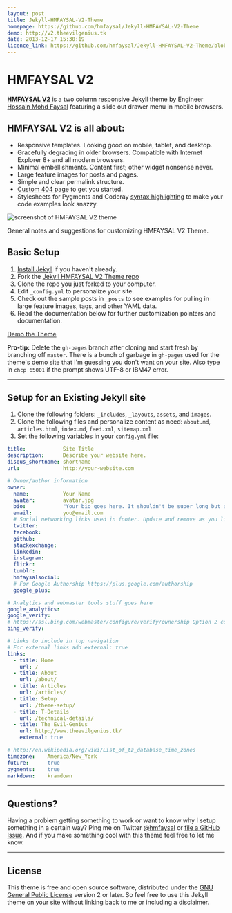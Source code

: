 ```yaml
---
layout: post
title: Jekyll-HMFAYSAL-V2-Theme
homepage: https://github.com/hmfaysal/Jekyll-HMFAYSAL-V2-Theme
demo: http://v2.theevilgenius.tk
date: 2013-12-17 15:30:19
licence_link: https://github.com/hmfaysal/Jekyll-HMFAYSAL-V2-Theme/blob/master/LICENSE
---
```

# HMFAYSAL V2

**[HMFAYSAL V2](http://v2.theevilgenius.tk)** is a two column responsive Jekyll theme by Engineer [Hossain Mohd Faysal](http://hmfaysal.tk) featuring a slide out drawer menu in mobile browsers.

## HMFAYSAL V2 is all about:

* Responsive templates. Looking good on mobile, tablet, and desktop.
* Gracefully degrading in older browsers. Compatible with Internet Explorer 8+ and all modern browsers. 
* Minimal embellishments. Content first; other widget nonsense never.
* Large feature images for posts and pages.
* Simple and clear permalink structure.
* [Custom 404 page](http://v2.theevilgenius.tk/404.html) to get you started.
* Stylesheets for Pygments and Coderay [syntax highlighting](http://v2.theevilgenius.tk/articles/code-highlighting-post/) to make your code examples look snazzy.

![screenshot of HMFAYSAL V2 theme](http://v2.theevilgenius.tk/images/Jekyll-HMFAYSAL-Theme.jpg)

General notes and suggestions for customizing HMFAYSAL V2 Theme.

## Basic Setup

1. [Install Jekyll](http://jekyllrb.com) if you haven't already.
2. Fork the [Jekyll HMFAYSAL V2 Theme repo](http://github.com/hmfaysal/Jekyll-HMFAYSAL-V2-Theme/)
3. Clone the repo you just forked to your computer.
4. Edit `_config.yml` to personalize your site.
5. Check out the sample posts in `_posts` to see examples for pulling in large feature images, tags, and other YAML data.
6. Read the documentation below for further customization pointers and documentation.

[Demo the Theme](http://v2.theevilgenius.tk)

**Pro-tip:** Delete the `gh-pages` branch after cloning and start fresh by branching off `master`. There is a bunch of garbage in `gh-pages` used for the theme's demo site that I'm guessing you don't want on your site. Also type in `chcp 65001` if the prompt shows UTF-8 or IBM47 error.

---

## Setup for an Existing Jekyll site

1. Clone the following folders: `_includes`, `_layouts`, `assets`, and `images`.
2. Clone the following files and personalize content as need: `about.md`, `articles.html`, `index.md`, `feed.xml`, `sitemap.xml`
3. Set the following variables in your `config.yml` file:

``` yaml
title:            Site Title
description:      Describe your website here.
disqus_shortname: shortname
url:              http://your-website.com

# Owner/author information
owner:
  name:           Your Name
  avatar:         avatar.jpg
  bio:            "Your bio goes here. It shouldn't be super long but a good two sentences or two should suffice."
  email:          you@email.com
  # Social networking links used in footer. Update and remove as you like.
  twitter:        
  facebook:       
  github:         
  stackexchange:  
  linkedin:       
  instagram:      
  flickr:         
  tumblr:         
  hmfaysalsocial:	
  # For Google Authorship https://plus.google.com/authorship
  google_plus:    

# Analytics and webmaster tools stuff goes here
google_analytics:   
google_verify:      
# https://ssl.bing.com/webmaster/configure/verify/ownership Option 2 content= goes here
bing_verify:         

# Links to include in top navigation
# For external links add external: true
links:
  - title: Home
    url: /
  - title: About
    url: /about/
  - title: Articles
    url: /articles/
  - title: Setup
    url: /theme-setup/
  - title: T-Details
    url: /technical-details/
  - title: The Evil-Genius
    url: http://www.theevilgenius.tk/
    external: true

# http://en.wikipedia.org/wiki/List_of_tz_database_time_zones
timezone:    America/New_York
future:      true
pygments:    true
markdown:    kramdown

```

---

## Questions?

Having a problem getting something to work or want to know why I setup something in a certain way? Ping me on Twitter [@hmfaysal](http://twitter.com/hmfaysal) or [file a GitHub Issue](https://github.com/hmfaysal/Jekyll-HMFAYSAL-V2-Theme/issues/new). And if you make something cool with this theme feel free to let me know.

---

## License

This theme is free and open source software, distributed under the [GNU General Public License](http://v2.theevilgenius.tk/LICENSE) version 2 or later. So feel free to use this Jekyll theme on your site without linking back to me or including a disclaimer. 

